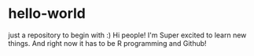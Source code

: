 # hello-world
just a repository to begin with :)
Hi people!
I'm Super excited to learn new things.
And right now it has to be R programming and Github!
